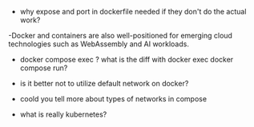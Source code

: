 - why expose and port in dockerfile needed if they don't do the actual work?

-Docker and containers are also well-positioned for emerging cloud technologies such as
WebAssembly and AI workloads.

- docker compose exec ? what is the diff with docker exec
  docker compose run?

- is it better not to utilize default network on docker?

- coold you tell more about types of networks in compose

- what is really kubernetes?

